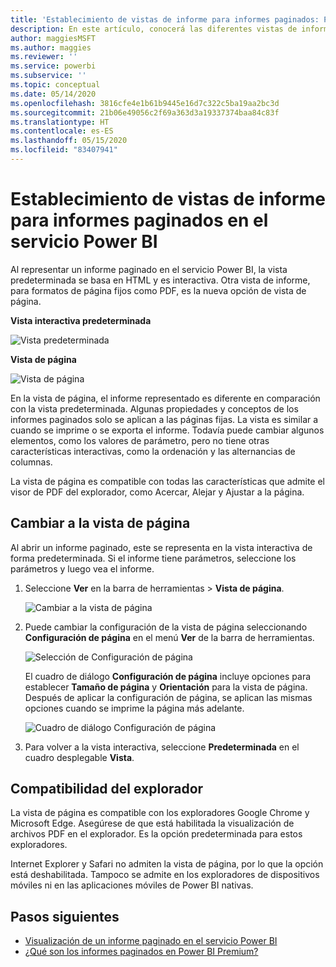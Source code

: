 ```yaml
---
title: 'Establecimiento de vistas de informe para informes paginados: Power BI'
description: En este artículo, conocerá las diferentes vistas de informes disponibles para los informes paginados en el servicio Power BI.
author: maggiesMSFT
ms.author: maggies
ms.reviewer: ''
ms.service: powerbi
ms.subservice: ''
ms.topic: conceptual
ms.date: 05/14/2020
ms.openlocfilehash: 3816cfe4e1b61b9445e16d7c322c5ba19aa2bc3d
ms.sourcegitcommit: 21b06e49056c2f69a363d3a19337374baa84c83f
ms.translationtype: HT
ms.contentlocale: es-ES
ms.lasthandoff: 05/15/2020
ms.locfileid: "83407941"
---
```

# <a name="set-report-views-for-paginated-reports-in-the-power-bi-service"></a>Establecimiento de vistas de informe para informes paginados en el servicio Power BI

Al representar un informe paginado en el servicio Power BI, la vista predeterminada se basa en HTML y es interactiva. Otra vista de informe, para formatos de página fijos como PDF, es la nueva opción de vista de página.

**Vista interactiva predeterminada**

![Vista predeterminada](media/page-view/power-bi-paginated-default-view.png)

**Vista de página**

![Vista de página](media/page-view/power-bi-paginated-page-view.png)

En la vista de página, el informe representado es diferente en comparación con la vista predeterminada. Algunas propiedades y conceptos de los informes paginados solo se aplican a las páginas fijas. La vista es similar a cuando se imprime o se exporta el informe. Todavía puede cambiar algunos elementos, como los valores de parámetro, pero no tiene otras características interactivas, como la ordenación y las alternancias de columnas.

La vista de página es compatible con todas las características que admite el visor de PDF del explorador, como Acercar, Alejar y Ajustar a la página.

## <a name="switch-to-page-view"></a>Cambiar a la vista de página

Al abrir un informe paginado, este se representa en la vista interactiva de forma predeterminada. Si el informe tiene parámetros, seleccione los parámetros y luego vea el informe.

1. Seleccione **Ver** en la barra de herramientas > **Vista de página**.

    ![Cambiar a la vista de página](media/page-view/power-bi-paginated-page-view-dropdown.png)

2. Puede cambiar la configuración de la vista de página seleccionando **Configuración de página** en el menú **Ver** de la barra de herramientas. 

    ![Selección de Configuración de página](media/page-view/power-bi-paginated-page-settings-dropdown.png)
    
    El cuadro de diálogo **Configuración de página** incluye opciones para establecer **Tamaño de página** y **Orientación** para la vista de página. Después de aplicar la configuración de página, se aplican las mismas opciones cuando se imprime la página más adelante.
   
    ![Cuadro de diálogo Configuración de página](media/page-view/power-bi-paginated-page-settings-dialog.png)

3. Para volver a la vista interactiva, seleccione **Predeterminada** en el cuadro desplegable **Vista**.

## <a name="browser-support"></a>Compatibilidad del explorador

La vista de página es compatible con los exploradores Google Chrome y Microsoft Edge. Asegúrese de que está habilitada la visualización de archivos PDF en el explorador. Es la opción predeterminada para estos exploradores.

Internet Explorer y Safari no admiten la vista de página, por lo que la opción está deshabilitada. Tampoco se admite en los exploradores de dispositivos móviles ni en las aplicaciones móviles de Power BI nativas.  


## <a name="next-steps"></a>Pasos siguientes

- [Visualización de un informe paginado en el servicio Power BI](../consumer/paginated-reports-view-power-bi-service.md)
- [¿Qué son los informes paginados en Power BI Premium?](paginated-reports-report-builder-power-bi.md)

